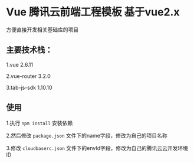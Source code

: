 # Vue 腾讯云前端工程模板 基于vue2.x
方便直接开发相关基础库的项目

## 主要技术栈：
1.vue 2.6.11

2.vue-router 3.2.0

3.tab-js-sdk 1.10.10

## 使用
1.执行 `npm install` 安装依赖

2.然后修改 `package.json` 文件下的name字段，修改为自己的项目名称

3.修改 `cloudbaserc.json` 文件下的envId字段，修改为自己的腾讯云云开发环境ID
